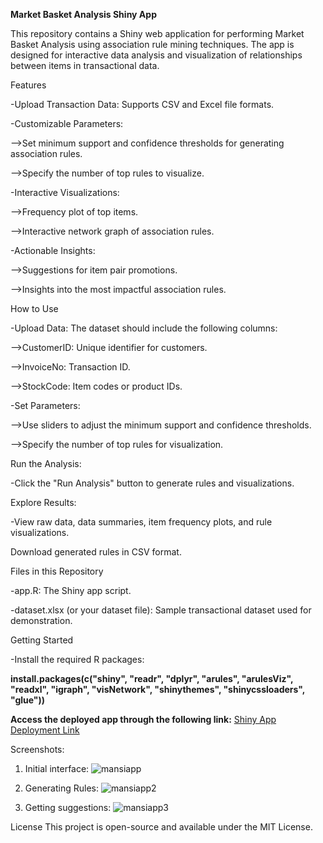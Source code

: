 **Market Basket Analysis Shiny App**

This repository contains a Shiny web application for performing Market Basket Analysis using association rule mining techniques. The app is designed for interactive data analysis and visualization of relationships between items in transactional data.

Features

-Upload Transaction Data: Supports CSV and Excel file formats.

-Customizable Parameters:

-->Set minimum support and confidence thresholds for generating association rules.

-->Specify the number of top rules to visualize.

-Interactive Visualizations:

-->Frequency plot of top items.

-->Interactive network graph of association rules.

-Actionable Insights:

-->Suggestions for item pair promotions.

-->Insights into the most impactful association rules.

How to Use

-Upload Data: The dataset should include the following columns:

-->CustomerID: Unique identifier for customers.

-->InvoiceNo: Transaction ID.

-->StockCode: Item codes or product IDs.

-Set Parameters:

-->Use sliders to adjust the minimum support and confidence thresholds.

-->Specify the number of top rules for visualization.

Run the Analysis:

-Click the "Run Analysis" button to generate rules and visualizations.

Explore Results:

-View raw data, data summaries, item frequency plots, and rule visualizations.

Download generated rules in CSV format.

Files in this Repository

-app.R: The Shiny app script.

-dataset.xlsx (or your dataset file): Sample transactional dataset used for demonstration.

Getting Started

-Install the required R packages:

**install.packages(c("shiny", "readr", "dplyr", "arules", "arulesViz", "readxl", "igraph", "visNetwork", "shinythemes", "shinycssloaders", "glue"))**

**Access the deployed app through the following link:**
[Shiny App Deployment Link](https://mansikapoorapps.shinyapps.io/MansiProject/)

Screenshots:
1. Initial interface: 
![mansiapp](https://github.com/user-attachments/assets/83073b8b-0a7f-440f-a1a3-f7a9f5e6062d)

2. Generating Rules:
![mansiapp2](https://github.com/user-attachments/assets/32c113ea-1d84-4623-adea-b3a416232edb)

3. Getting suggestions:
![mansiapp3](https://github.com/user-attachments/assets/4c22b105-9cea-4512-8e50-201a1b55ccb7)


License
This project is open-source and available under the MIT License.
